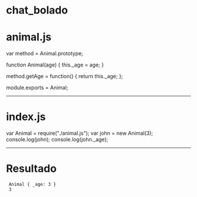 # chat_bolado

# animal.js
var method = Animal.prototype;

function Animal(age) {
    this._age = age;
}

method.getAge = function() {
    return this._age;
};

module.exports = Animal;

-----

# index.js

var Animal = require("./animal.js");
var john = new Animal(3);
console.log(john);
console.log(john._age);
   
------
# Resultado

     Animal { _age: 3 }
     3
